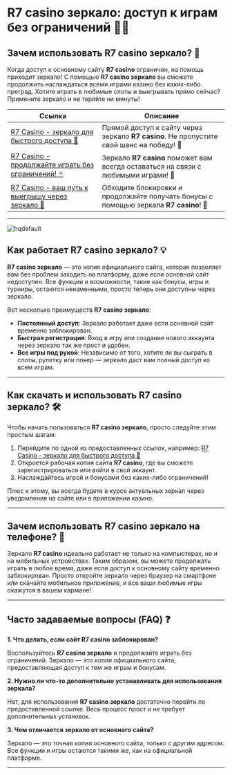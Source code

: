 # R7 casino зеркало: доступ к играм без ограничений 🎰🌐

## Зачем использовать **R7 casino зеркало**? 🔑

Когда доступ к основному сайту **R7 casino** ограничен, на помощь приходит зеркало! С помощью **R7 casino зеркало** вы сможете продолжить наслаждаться всеми играми казино без каких-либо преград. Хотите играть в любимые слоты и выигрывать прямо сейчас? Примените зеркало и не теряйте ни минуты!

| Ссылка | Описание |
|--------|----------|
| [R7 Casino - зеркало для быстрого доступа 🚀](https://brandplay.link/zPmNmTWG) | Прямой доступ к сайту через зеркало **R7 casino**. Не пропустите свой шанс на победу! 🎉 |
| [R7 Casino - продолжайте играть без ограничений! 🃏](https://brandplay.link/zPmNmTWG) | Зеркало **R7 casino** поможет вам всегда оставаться на связи с любимыми играми! 🎰 |
| [R7 Casino - ваш путь к выигрышу через зеркало 🔐](https://brandplay.link/zPmNmTWG) | Обходите блокировки и продолжайте получать бонусы с помощью зеркала **R7 casino**! 💸 |

---
![hqdefault](https://github.com/user-attachments/assets/aef0e406-f0fc-4fe9-a23d-d7d07d2ac410)

## Как работает **R7 casino зеркало**? 💡

**R7 casino зеркало** — это копия официального сайта, которая позволяет вам без проблем заходить на платформу, даже если основной сайт недоступен. Все функции и возможности, такие как бонусы, игры и турниры, остаются неизменными, просто теперь они доступны через зеркало.

Вот несколько преимуществ **R7 casino зеркало**:
- **Постоянный доступ**: Зеркало работает даже если основной сайт временно заблокирован.
- **Быстрая регистрация**: Вход в игру или создание нового аккаунта через зеркало так же прост и удобен.
- **Все игры под рукой**: Независимо от того, хотите ли вы сыграть в слоты, рулетку или покер — зеркало даст вам полный доступ ко всем играм.

---

## Как скачать и использовать **R7 casino зеркало**? 🛠️

Чтобы начать пользоваться **R7 casino зеркало**, просто следуйте этим простым шагам:

1. Перейдите по одной из предоставленных ссылок, например: [R7 Casino - зеркало для быстрого доступа 🚀](https://brandplay.link/zPmNmTWG)
2. Откроется рабочая копия сайта **R7 casino**, где вы сможете зарегистрироваться или войти в свой аккаунт.
3. Наслаждайтесь игрой и бонусами без каких-либо ограничений!

Плюс к этому, вы всегда будете в курсе актуальных зеркал через уведомления на сайте или в приложении казино.

---

## Зачем использовать **R7 casino зеркало** на телефоне? 📱

Зеркало **R7 casino** идеально работает не только на компьютерах, но и на мобильных устройствах. Таким образом, вы можете продолжать играть в любое время, даже если доступ к основному сайту временно заблокирован. Просто откройте зеркало через браузер на смартфоне или скачайте мобильное приложение, и все ваши любимые игры окажутся в вашем кармане!

---

## Часто задаваемые вопросы (FAQ) ❓

**1. Что делать, если сайт **R7 casino** заблокирован?**

Воспользуйтесь **R7 casino зеркало** и продолжайте играть без ограничений. Зеркало — это копия официального сайта, предоставляющая доступ к тем же играм и бонусам.

**2. Нужно ли что-то дополнительно устанавливать для использования зеркала?**

Нет, для использования **R7 casino зеркало** достаточно перейти по предоставленной ссылке. Весь процесс прост и не требует дополнительных установок.

**3. Чем отличается зеркало от основного сайта?**

Зеркало — это точная копия основного сайта, только с другим адресом. Все функции и игры остаются такими же, как на официальной платформе.

---

